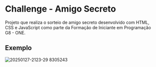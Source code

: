 # Challenge - Amigo Secreto

Projeto que realiza o sorteio de amigo secreto desenvolvido com HTML, CSS e JavaScript como parte da Formação de Iniciante em Programação G8 - ONE.

## Exemplo
![20250127-2123-29 8305243](https://github.com/user-attachments/assets/c96064f8-c323-4450-9413-0e96d4410d08)
